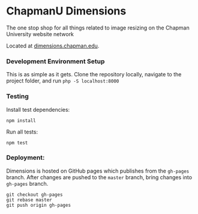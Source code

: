 # ChapmanU Dimensions
The one stop shop for all things related to image resizing on the Chapman University website network

Located at [dimensions.chapman.edu](http://dimensions.chapman.edu).

### Development Environment Setup
This is as simple as it gets. Clone the repository locally, navigate to the project folder, and run `php -S localhost:8000`

### Testing
Install test dependencies:

  `npm install`

Run all tests:

  `npm test`

### Deployment:
Dimensions is hosted on GitHub pages which publishes from the `gh-pages` branch.
After changes are pushed to the `master` branch, bring changes into `gh-pages` branch.

    git checkout gh-pages
    git rebase master
    git push origin gh-pages